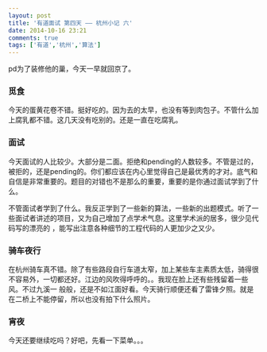 ```yaml
---
layout: post
title: '有道面试 第四天 —— 杭州小记 六'
date: 2014-10-16 23:21
comments: true
tags: ['有道','杭州','算法']
---
```


pd为了装修他的巢，今天一早就回京了。

###  觅食

今天的蛋黄花卷不错。挺好吃的。因为去的太早，也没有等到肉包子。不管什么加上腐乳都不错。这几天没有吃别的。还是一直在吃腐乳。

###  面试

今天面试的人比较少。大部分是二面。拒绝和pending的人数较多。不管是过的，被拒的，还是pending的。你们都应该在内心里觉得自己是最优秀的才对。底气和
自信是非常重要的。题目的对错也不是那么的重要，重要的是你通过面试学到了什么。

不管面试者学到了什么。我反正学到了一些新的算法，一些新的出题模式。听了一些面试者讲述的项目，又为自己增加了点学术气息。这里学术派的居多，很少见代码写的漂亮的
，能写出注意各种细节的工程代码的人更加少之又少。

###  骑车夜行

在杭州骑车真不错。除了有些路段自行车道太窄，加上某些车主素质太低，骑得很不容易外，一切都还好。江边的风吹得呼呼的。。我现在脸上还有些残留着一些风。不过九溪一
般般，还是不如江面好看。今天骑行顺便还看了雷锋夕照。就是在二桥上不能停留，所以也没有拍下什么照片。

###  宵夜

今天还要继续吃吗？好吧，先看一下菜单。。。  

